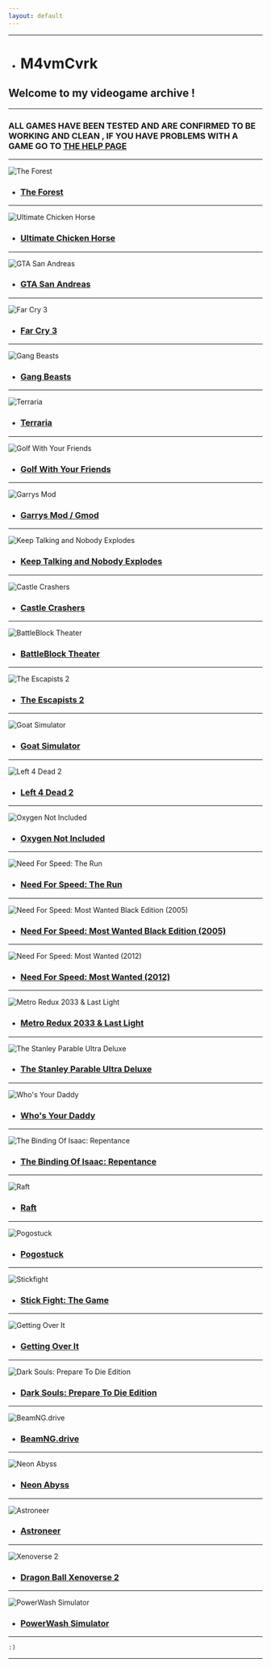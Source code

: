 ```yaml
---
layout: default
---
```


* * *

*   # M4vmCvrk
## Welcome to my videogame archive !

* * *

### ALL GAMES HAVE BEEN TESTED AND ARE CONFIRMED TO BE WORKING AND CLEAN , IF YOU HAVE PROBLEMS WITH A GAME GO TO [THE HELP PAGE](./help.md)

* * * 

![The Forest](./assets/TheForest.jpg "The Forest")

*   ### [The Forest](./theforest.md)

* * *

![Ultimate Chicken Horse](./assets/UCH.jpg "Ultimate Chicken Horse")

*   ### [Ultimate Chicken Horse](./ultimatechickenhorse.md)

* * *

![GTA San Andreas](./assets/GTASA.jpg "GTA San Andreas")

*   ### [GTA San Andreas](./gtasa.md)

* * *

![Far Cry 3](./assets/FarCry3.jpg "Far Cry 3")

*   ### [Far Cry 3](./farcry3.md)

* * *

![Gang Beasts](./assets/GangBeasts.jpg "Gang Beasts")

*   ### [Gang Beasts](./gangbeasts.md)

* * *

![Terraria](./assets/Terraria.jpg "Terraria")

*   ### [Terraria](./terraria.md)

* * *

![Golf With Your Friends](./assets/gwyf.jpg "Golf With Your Friends")

*   ### [Golf With Your Friends](./gwyf.md)

* * *

![Garrys Mod](./assets/gmod.jpg "Garrys Mod")

*   ### [Garrys Mod / Gmod](./gmod.md)

* * *

![Keep Talking and Nobody Explodes](./assets/ktane.jpg "Keep Talking and Nobody Explodes")

*   ### [Keep Talking and Nobody Explodes](./ktane.md)

* * *

![Castle Crashers](./assets/CastleCrashers.jpg "Castle Crashers")

*   ### [Castle Crashers](./castlecrashers.md)

* * *

![BattleBlock Theater](./assets/bbt.jpg "BattleBlock Theater")

*   ### [BattleBlock Theater](./bbt.md)

* * *

![The Escapists 2](./assets/te2.jpg "The Escapists 2")

*   ### [The Escapists 2](./te2.md)

* * *

![Goat Simulator](./assets/goatsim.jpg "Goat Simulator")

*   ### [Goat Simulator](./goatsim.md)

* * *

![Left 4 Dead 2](./assets/l4d2.jpg "Left 4 Dead 2")

*   ### [Left 4 Dead 2](./l4d2.md)

* * *

![Oxygen Not Included](./assets/oni.jpg "Oxygen Not Included")

*   ### [Oxygen Not Included](./oni.md)

* * *

![Need For Speed: The Run](./assets/nfstr.jpg "Need For Speed: The Run")

*   ### [Need For Speed: The Run](./nfstr.md)

* * *

![Need For Speed: Most Wanted Black Edition (2005)](./assets/nfsmw05.jpg "Need For Speed: Most Wanted Black Edition (2005)")

*   ### [Need For Speed: Most Wanted Black Edition (2005)](./nfsmw05.md)

* * *

![Need For Speed: Most Wanted (2012)](./assets/nfsmw12.jpg "Need For Speed: Most Wanted (2012)")

*   ### [Need For Speed: Most Wanted (2012)](./nfsmw12.md)

* * *

![Metro Redux 2033 & Last Light](./assets/mr.jpg "Metro Redux 2033 & Last Light")

*   ### [Metro Redux 2033 & Last Light](./mr.md)

* * *

![The Stanley Parable Ultra Deluxe](./assets/tspud.jpg "The Stanley Parable Ultra Deluxe")

*   ### [The Stanley Parable Ultra Deluxe](./tspud.md)

* * *

![Who's Your Daddy](./assets/wyd.jpg "Who's Your Daddy")

*   ### [Who's Your Daddy](./wyd.md)

* * *

![The Binding Of Isaac: Repentance](./assets/tboir.jpg "The Binding Of Isaac: Repentance")

*   ### [The Binding Of Isaac: Repentance](./tboir.md)

* * *

![Raft](./assets/raft.jpg "Raft")

*   ### [Raft](./raft.md)

* * *

![Pogostuck](./assets/pogostuck.jpg "Pogostuck")

*   ### [Pogostuck](./pogostuck.md)

* * *

![Stickfight](./assets/stickfight.jpg "Stickfight")

*   ### [Stick Fight: The Game](./stickfight.md)

* * *

![Getting Over It](./assets/goi.jpg "Getting Over It")

*   ### [Getting Over It](./goi.md)

* * *

![Dark Souls: Prepare To Die Edition](./assets/dsptde.jpg "Dark Souls: Prepare To Die Edition")

*   ### [Dark Souls: Prepare To Die Edition](./dsptde.md)

* * *

![BeamNG.drive](./assets/beamng.jpg "BeamNG.drive")

*   ### [BeamNG.drive](./beamng.md)

* * *

![Neon Abyss](./assets/neonabyss.jpg "Neon Abyss")

*   ### [Neon Abyss](./neonabyss.md)

* * *

![Astroneer](./assets/astroneer.jpg "Astroneer")

*   ### [Astroneer](./astroneer.md)

* * *

![Xenoverse 2](./assets/xenoverse2.jpg "Xenoverse 2")

*   ### [Dragon Ball Xenoverse 2](./xenoverse2.md)

* * *

![PowerWash Simulator](./assets/pwsim.jpg "PowerWash Simulator")

*   ### [PowerWash Simulator](./pwsim.md)

* * *

```
:)
```

* * *
